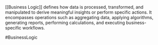 [[Business Logic]] defines how data is processed, transformed, and manipulated to derive meaningful insights or perform specific actions. It encompasses operations such as aggregating data, applying algorithms, generating reports, performing calculations, and executing business-specific workflows.

#BusinessLogic 